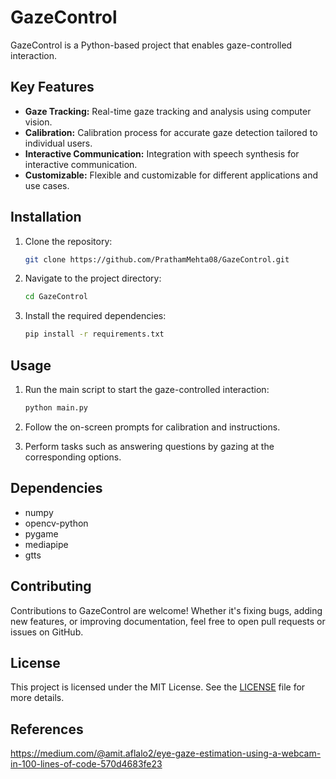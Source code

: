 # GazeControl

GazeControl is a Python-based project that enables gaze-controlled interaction.

## Key Features

- **Gaze Tracking:** Real-time gaze tracking and analysis using computer vision.
- **Calibration:** Calibration process for accurate gaze detection tailored to individual users.
- **Interactive Communication:** Integration with speech synthesis for interactive communication.
- **Customizable:** Flexible and customizable for different applications and use cases.

## Installation

1. Clone the repository:
   ```bash
   git clone https://github.com/PrathamMehta08/GazeControl.git
   ```

2. Navigate to the project directory:
   ```bash
   cd GazeControl
   ```

3. Install the required dependencies:
   ```bash
   pip install -r requirements.txt
   ```

## Usage

1. Run the main script to start the gaze-controlled interaction:
   ```bash
   python main.py
   ```

2. Follow the on-screen prompts for calibration and instructions.

3. Perform tasks such as answering questions by gazing at the corresponding options.

## Dependencies

- numpy
- opencv-python
- pygame
- mediapipe
- gtts

## Contributing

Contributions to GazeControl are welcome! Whether it's fixing bugs, adding new features, or improving documentation, feel free to open pull requests or issues on GitHub.

## License

This project is licensed under the MIT License. See the [LICENSE](LICENSE) file for more details.

## References
https://medium.com/@amit.aflalo2/eye-gaze-estimation-using-a-webcam-in-100-lines-of-code-570d4683fe23
